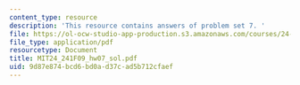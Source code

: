 ```yaml
---
content_type: resource
description: 'This resource contains answers of problem set 7. '
file: https://ol-ocw-studio-app-production.s3.amazonaws.com/courses/24-241-logic-i-fall-2009/9d87e874bcd6bd0ad37cad5b712cfaef_MIT24_241F09_hw07_sol.pdf
file_type: application/pdf
resourcetype: Document
title: MIT24_241F09_hw07_sol.pdf
uid: 9d87e874-bcd6-bd0a-d37c-ad5b712cfaef
---
```

